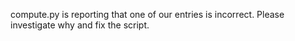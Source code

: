 compute.py is reporting that one of our entries is incorrect. Please investigate
why and fix the script.